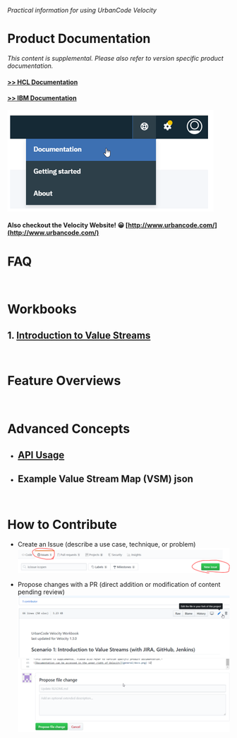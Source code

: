 
*Practical information for using UrbanCode Velocity*

# Product Documentation

*This content is supplemental. Please also refer to version specific product documentation.*

#### [>> HCL Documentation](https://urbancode.hcldoc.com/)
#### [>> IBM Documentation](https://www.ibm.com/support/knowledgecenter/SSCKX6)

![Documentation can be accessed in the upper right of Velocity](workbooks/general/docs.png)

#### Also checkout the Velocity Website! 😀 [http://www.urbancode.com/](http://www.urbancode.com/)


# FAQ

<br />

# Workbooks

## 1. [Introduction to Value Streams](workbooks/introductionToValueStreams.md)

<br />

# Feature Overviews

<br />

# Advanced Concepts

- ## [API Usage](apiDocs/release-events-api_API_docs.md)
- ## Example Value Stream Map (VSM) json

<br />

# How to Contribute

- Create an Issue (describe a use case, technique, or problem)
![](workbooks/general/contribute_issue.png)

- Propose changes with a PR (direct addition or modification of content pending review)
![](workbooks/general/contribute_pr_1.png)
![](workbooks/general/contribute_pr_2.png)
